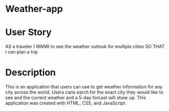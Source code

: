 # Weather-app
# User Story
AS a traveler
I WANR to see the weather outlook for muiltple cities
SO THAT I can plan a trip

# Description 
This is an application that users can use to get weather information for any city across the world. Users cans earch for the exact city they would like to see and the current weather and a 5-day forcast will show up.
This application was created with HTML, CSS, and JavaScript.